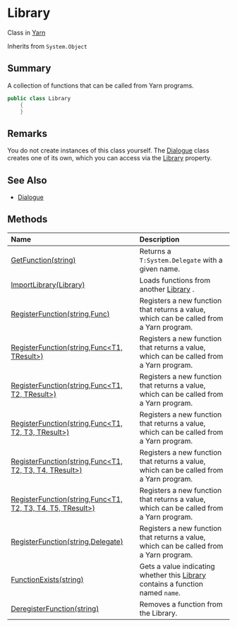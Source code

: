 # Library

Class in [Yarn](/api/csharp/yarn.md)

Inherits from `System.Object`

## Summary


A collection of functions that can be called from Yarn programs.


```csharp
public class Library
    {
    }
```

## Remarks


You do not create instances of this class yourself. The  <a href="yarn.dialogue.md">Dialogue</a>  class creates one of its own, which you can
access via the  <a href="yarn.dialogue.library.md">Library</a>  property.


## See Also

* [Dialogue](/api/csharp/yarn.dialogue.md)

## Methods

|Name|Description|
|:---|:---|
|[GetFunction(string)](/api/csharp/yarn.library.getfunction.md)|Returns a  <code>T:System.Delegate</code>  with a given name.|
|[ImportLibrary(Library)](/api/csharp/yarn.library.importlibrary.md)|Loads functions from another  <a href="yarn.library.md">Library</a> .|
|[RegisterFunction(string,Func<TResult>)](/api/csharp/yarn.library.registerfunction-1.md)|Registers a new function that returns a value, which can be called from a Yarn program.|
|[RegisterFunction(string,Func<T1, TResult>)](/api/csharp/yarn.library.registerfunction-2.md)|Registers a new function that returns a value, which can be called from a Yarn program.|
|[RegisterFunction(string,Func<T1, T2, TResult>)](/api/csharp/yarn.library.registerfunction-3.md)|Registers a new function that returns a value, which can be called from a Yarn program.|
|[RegisterFunction(string,Func<T1, T2, T3, TResult>)](/api/csharp/yarn.library.registerfunction-4.md)|Registers a new function that returns a value, which can be called from a Yarn program.|
|[RegisterFunction(string,Func<T1, T2, T3, T4, TResult>)](/api/csharp/yarn.library.registerfunction-5.md)|Registers a new function that returns a value, which can be called from a Yarn program.|
|[RegisterFunction(string,Func<T1, T2, T3, T4, T5, TResult>)](/api/csharp/yarn.library.registerfunction-6.md)|Registers a new function that returns a value, which can be called from a Yarn program.|
|[RegisterFunction(string,Delegate)](/api/csharp/yarn.library.registerfunction-7.md)|Registers a new function that returns a value, which can be called from a Yarn program.|
|[FunctionExists(string)](/api/csharp/yarn.library.functionexists.md)|Gets a value indicating whether this  <a href="yarn.library.md">Library</a>  contains a function named `name`.|
|[DeregisterFunction(string)](/api/csharp/yarn.library.deregisterfunction.md)|Removes a function from the Library.|

